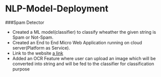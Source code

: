 # NLP-Model-Deployment
###Spam Detector
- Created a ML model(classifier) to classify wheather the given string is Spam or Not-Spam.
- Created an End to End Micro Web Application running on cloud server(Platform as Service).
- Link to the website [a link](https://spamdetection45007.herokuapp.com/)
- Added an OCR Feature where user can upload an image which will be converted into string and will be fed to the classifier for classification purpose